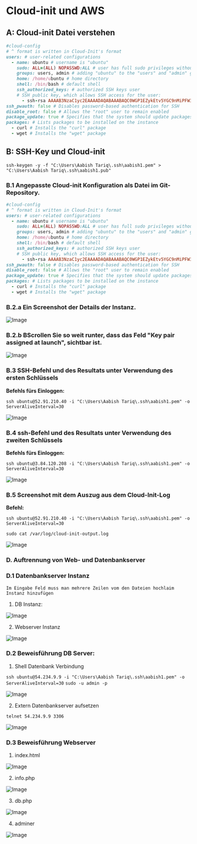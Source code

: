 # Cloud-init und AWS
## A: Cloud-init Datei verstehen
~~~~ruby
#cloud-config
# ^ format is written in Cloud-Init's format
users: # user-related configurations
  - name: ubuntu # username is "ubuntu"
    sudo: ALL=(ALL) NOPASSWD:ALL # user has full sudo privileges without requiring a password
    groups: users, admin # adding "ubuntu" to the "users" and "admin" groups
    home: /home/ubuntu # home directory
    shell: /bin/bash # default shell
    ssh_authorized_keys: # authorized SSH keys user
    # SSH public key, which allows SSH access for the user:
      - ssh-rsa AAAAB3NzaC1yc2EAAAADAQABAAABAQC0WGP1EZykEtv5YGC9nMiPFW3U3DmZNzKFO5nEu6uozEHh4jLZzPNHSrfFTuQ2GnRDSt+XbOtTLdcj26+iPNiFoFha42aCIzYjt6V8Z+SQ9pzF4jPPzxwXfDdkEWylgoNnZ+4MG1lNFqa8aO7F62tX0Yj5khjC0Bs7Mb2cHLx1XZaxJV6qSaulDuBbLYe8QUZXkMc7wmob3PM0kflfolR3LE7LResIHWa4j4FL6r5cQmFlDU2BDPpKMFMGUfRSFiUtaWBNXFOWHQBC2+uKmuMPYP4vJC9sBgqMvPN/X2KyemqdMvdKXnCfrzadHuSSJYEzD64Cve5Zl9yVvY4AqyBD aws-key       
ssh_pwauth: false # Disables password-based authentication for SSH
disable_root: false # Allows the "root" user to remain enabled
package_update: true # Specifies that the system should update packages when the instance is initialized
packages: # Lists packages to be installed on the instance
  - curl # Installs the "curl" package
  - wget # Installs the "wget" package
~~~~

## B: SSH-Key und Cloud-init

```ssh-keygen -y -f "C:\Users\Aabish Tariq\.ssh\aabish1.pem" > "C:\Users\Aabish Tariq\.ssh\aabish1.pub"```

### B.1 Angepasste Cloud-init Konfiguration als Datei im Git-Repository.

~~~~ruby
#cloud-config
# ^ format is written in Cloud-Init's format
users: # user-related configurations
  - name: ubuntu # username is "ubuntu"
    sudo: ALL=(ALL) NOPASSWD:ALL # user has full sudo privileges without requiring a password
    groups: users, admin # adding "ubuntu" to the "users" and "admin" groups
    home: /home/ubuntu # home directory
    shell: /bin/bash # default shell
    ssh_authorized_keys: # authorized SSH keys user
    # SSH public key, which allows SSH access for the user:
      - ssh-rsa AAAAB3NzaC1yc2EAAAADAQABAAABAQC0WGP1EZykEtv5YGC9nMiPFW3U3DmZNzKFO5nEu6uozEHh4jLZzPNHSrfFTuQ2GnRDSt+XbOtTLdcj26+iPNiFoFha42aCIzYjt6V8Z+SQ9pzF4jPPzxwXfDdkEWylgoNnZ+4MG1lNFqa8aO7F62tX0Yj5khjC0Bs7Mb2cHLx1XZaxJV6qSaulDuBbLYe8QUZXkMc7wmob3PM0kflfolR3LE7LResIHWa4j4FL6r5cQmFlDU2BDPpKMFMGUfRSFiUtaWBNXFOWHQBC2+uKmuMPYP4vJC9sBgqMvPN/X2KyemqdMvdKXnCfrzadHuSSJYEzD64Cve5Zl9yVvY4AqyBD aws-key       
ssh_pwauth: false # Disables password-based authentication for SSH
disable_root: false # Allows the "root" user to remain enabled
package_update: true # Specifies that the system should update packages when the instance is initialized
packages: # Lists packages to be installed on the instance
  - curl # Installs the "curl" package
  - wget # Installs the "wget" package
~~~~

### B.2.a Ein Screenshot der Details der Instanz.

![Image](https://github.com/aabishtkhh/m346-aabish/blob/main/KN03/Images/KN03B-Screenshot-Instance.png)

### B.2.b BScrollen Sie so weit runter, dass das Feld "Key pair assigned at launch", sichtbar ist.
![Image](https://github.com/aabishtkhh/m346-aabish/blob/main/KN03/Images/KN03B-Screenshot-Instance-Key-Value.png)

### B.3 SSH-Befehl und des Resultats unter Verwendung des ersten Schlüssels
<b>Befehls fürs Einloggen:</b> 

```ssh ubuntu@52.91.210.40 -i "C:\Users\Aabish Tariq\.ssh\aabish1.pem" -o ServerAliveInterval=30```

![Image](https://github.com/aabishtkhh/m346-aabish/blob/main/KN03/Images/KN03B-Screenshot-SSH-Befehl-erste-Schlüssel.png)

### B.4 ssh-Befehl und des Resultats unter Verwendung des zweiten Schlüssels
<b>Befehls fürs Einloggen:</b>

```ssh ubuntu@3.84.120.208 -i "C:\Users\Aabish Tariq\.ssh\aabish1.pem" -o ServerAliveInterval=30```

![Image](https://github.com/aabishtkhh/m346-aabish/blob/main/KN03/Images/KN03B-Screenshot-SSH-Befehl-zweite-Schlüssel.png)

### B.5 Screenshot mit dem Auszug aus dem Cloud-Init-Log
<b>Befehl:</b>

```ssh ubuntu@52.91.210.40 -i "C:\Users\Aabish Tariq\.ssh\aabish1.pem" -o ServerAliveInterval=30```

```sudo cat /var/log/cloud-init-output.log```

![Image](https://github.com/aabishtkhh/m346-aabish/blob/main/KN03/Images/KN03B-Screenshot-Auszug-Cloud-Init-Log.png)

### D. Auftrennung von Web- und Datenbankserver

### D.1  Datenbankserver Instanz

```Im Eingabe Feld muss man mehrere Zeilen vom den Dateien hochlaim Instanz hinzufügen```
1. DB Instanz:

![Image](https://github.com/aabishtkhh/m346-aabish/blob/main/KN03/Images/KN03-DB-Instanz.png)

2. Webserver Instanz

![Image](https://github.com/aabishtkhh/m346-aabish/blob/main/KN03/Images/KN03-Webserver-Instanz.png)

### D.2 Beweisführung DB Server:
1. Shell Datenbank Verbindung

```ssh ubuntu@54.234.9.9 -i "C:\Users\Aabish Tariq\.ssh\aabish1.pem" -o ServerAliveInterval=30```
```sudo -u admin -p```

![Image](https://github.com/aabishtkhh/m346-aabish/blob/main/KN03/Images/KN03-CLI-Foto.png.)

2. Extern Datenbankserver aufsetzen

```telnet 54.234.9.9 3306```

![Image](https://github.com/aabishtkhh/m346-aabish/blob/main/KN03/Images/KN03-extern-DB-Severs.png)

### D.3 Beweisführung Webserver
1. index.html

![Image](https://github.com/aabishtkhh/m346-aabish/blob/main/KN03/Images/indexhtml.png)

2. info.php

![Image](https://github.com/aabishtkhh/m346-aabish/blob/main/KN03/Images/infoPhp.png)

3. db.php

![Image](https://github.com/aabishtkhh/m346-aabish/blob/main/KN03/Images/dbpphp.png)

4. adminer

![Image](https://github.com/aabishtkhh/m346-aabish/blob/main/KN03/Images/adminer.png)
